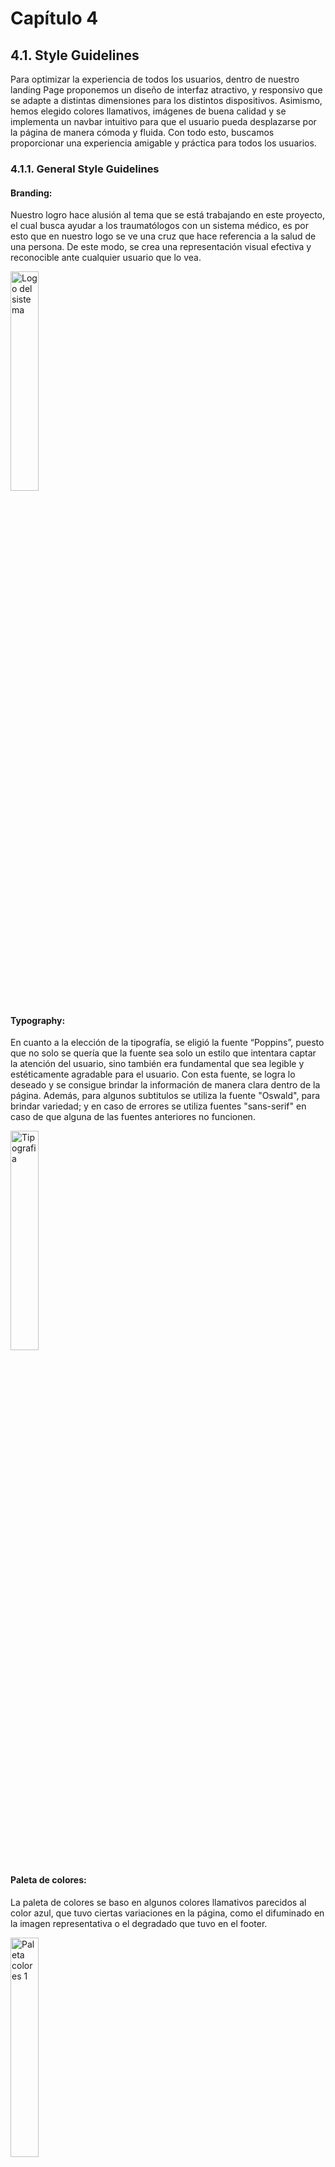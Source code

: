 # Capítulo 4
## 4.1. Style Guidelines
<p>Para optimizar la experiencia de todos los usuarios, dentro de nuestro landing Page proponemos un diseño de interfaz atractivo, y responsivo que se adapte a distintas dimensiones para los distintos dispositivos. Asimismo, hemos elegido colores llamativos, imágenes de buena calidad y se implementa un navbar intuitivo para que el usuario pueda desplazarse por la página de manera cómoda y fluida. Con todo esto, buscamos proporcionar una experiencia amigable y práctica para todos los usuarios.
</p>	

### 4.1.1. General Style Guidelines

<h4><strong>Branding:</strong><br></h4>
<p>
Nuestro logro hace alusión al tema que se está trabajando en este proyecto, el cual busca ayudar a los traumatólogos con un sistema médico, es por esto que en nuestro logo se ve una cruz que hace referencia a la salud de una persona. De este modo, se crea una representación visual efectiva y reconocible ante cualquier usuario que lo vea. 
</p>
<img src="images/" alt="Logo del sistema" width="30%">

<h4><strong>Typography:</strong><br></h4>
<p>
En cuanto a la elección de la tipografía, se eligió la fuente “Poppins”, puesto que no solo se quería que la fuente sea solo un estilo que intentara captar la atención del usuario, sino también era fundamental que sea legible y estéticamente agradable para el usuario. Con esta fuente, se logra lo deseado y se consigue brindar la información de manera clara dentro de la página. Además, para algunos subtitulos se utiliza la fuente "Oswald", para brindar variedad; y en caso de errores se utiliza fuentes "sans-serif" en caso de que alguna de las fuentes anteriores no funcionen.
</p>
<img src="images/.png" alt="Tipografia" width="30%">

<h4><strong>Paleta de colores:</strong><br></h4>
<p>
La paleta de colores se baso en algunos colores llamativos parecidos al color azul, que tuvo ciertas variaciones en la página, como el difuminado en la imagen representativa o el degradado que tuvo en el footer.
</p>
<img src="images/.png" alt="Paleta colores 1" width="30%">

<h4><strong>Colores neutros:</strong><br></h4>
<p>
El único color neutro que se eligió fue el blanco
</p>
<img src="images/.png" alt="Color neutro" width="30%">


### 4.1.2. Web Style Guidelines

## 4.2. Information Architecture
### 4.2.1. Organization Systems
### 4.2.2. Labeling Systems
### 4.2.3. SEO Tags and Meta Tag
### 4.2.4. Searching Systems
### 4.2.5. Navigation Systems

## 4.3. Landing Page UI Design
### 4.3.1. Landing Page Wireframe

<td><p align="center">
  <img src="../images/wireframe_1_of_landing_page.PNG" alt="wireframes" width="100%"></p></td>
<td><p align="center">
  <img src="../images/wireframe_2_of_landing_page.PNG" alt="wireframes" width="100%"></p></td>
<td><p align="center">
  <img src="../images/wireframe_3_of_landing_page.PNG" alt="wireframes" width="100%"></p></td>
<td><p align="center">
  <img src="../images/wireframe_4_of_landing_page.PNG" alt="wireframes" width="100%"></p></td>  
<td><p align="center">
  <img src="../images/wireframe_5_of_landing_page.PNG" alt="wireframes" width="100%"></p></td>
<td><p align="center">
  <img src="../images/wireframe_6_of_landing_page.PNG" alt="wireframes" width="100%"></p></td>
<td><p align="center">
  <img src="../images/wireframe_7_of_landing_page.PNG" alt="wireframes" width="100%"></p></td>
<td><p align="center">
  <img src="../images/wireframe_8_of_landing_page.PNG" alt="wireframes" width="100%"></p></td>

### 4.3.2. Landing Page Mock-up

<td><p align="center">
  <img src="../images/Landing-page-mockup-1.PNG" alt="wireframes" width="100%"></p></td>
<td><p align="center">
  <img src="../images/Landing-page-mockup-2.PNG" alt="wireframes" width="100%"></p></td>
<td><p align="center">
  <img src="../images/Landing-page-mockup-3.PNG" alt="wireframes" width="100%"></p></td>
<td><p align="center">
  <img src="../images/Landing-page-mockup-4.PNG" alt="wireframes" width="100%"></p></td>
<td><p align="center">
  <img src="../images/Landing-page-mockup-5.PNG" alt="wireframes" width="100%"></p></td>
<td><p align="center">
  <img src="../images/Landing-page-mockup-6.PNG" alt="wireframes" width="100%"></p></td>
<td><p align="center">
  <img src="../images/Landing-page-mockup-7.PNG" alt="wireframes" width="100%"></p></td>
<td><p align="center">
  <img src="../images/Landing-page-mockup-8.PNG" alt="wireframes" width="100%"></p></td>


### 4.4.1. Web Applications Wireframes

Login patient
<td><p align="center">
  <img src="../images/Wireframe-Login-patient.PNG" alt="Web_Applications_Wireframes" width="100%"></p></td> 
Login doctor
<td><p align="center">
  <img src="../images/Wireframe-Login-doctor.PNG" alt="Web_Applications_Wireframes" width="100%"></p></td>
Login consultancy
<td><p align="center">
  <img src="../images/Wireframe-Login-consultancy.PNG" alt="Web_Applications_Wireframes" width="100%"></p></td>
Register patient
<td><p align="center">
  <img src="../images/Wireframe-Register-patient.PNG" alt="Web_Applications_Wireframes" width="100%"></p></td>
Register doctor
<td><p align="center">
  <img src="../images/Wireframe-Register-doctor.PNG" alt="Web_Applications_Wireframes" width="100%"></p></td>
Register consultancy
<td><p align="center">
  <img src="../images/Wireframe-Register-consultancy.PNG" alt="Web_Applications_Wireframes" width="100%"></p></td>
Doctor appointment
<td><p align="center">
  <img src="../images/Wireframe-Doctor-appointment.PNG" alt="Web_Applications_Wireframes" width="100%"></p></td>
Doctor appointment 2
<td><p align="center">
  <img src="../images/Wireframe-Doctor-appointment-2.PNG" alt="Web_Applications_Wireframes" width="100%"></p></td>
  Doctor chat
<td><p align="center">
  <img src="../images/Wireframe-Doctor-chat.PNG" alt="Web_Applications_Wireframes" width="100%"></p></td>
Doctor treatments for pacient
<td><p align="center">
  <img src="../images/Wireframe-Doctor-Treatments-for-pacient.PNG" alt="Web_Applications_Wireframes" width="100%"></p></td>
Doctor request history
<td><p align="center">
  <img src="../images/Wireframe-Doctor-request-history.PNG" alt="Web_Applications_Wireframes" width="100%"></p></td>
Doctor request results
<td><p align="center">
  <img src="../images/Wireframe-Doctor-request-results.PNG" alt="Web_Applications_Wireframes" width="100%"></p></td>

### 4.4.2. Web Applications Wireflow Diagrams

User goal 1: Como desarrollador, quiero desarrollar un sistema de gestión de citas para MedSystem, para que los docotres y pacientes puedan programar y gestionar sus citas de manera eficiente.

<td><p align="center">
  <img src="../images/wireframes-user-goal-1.PNG" alt="Web_Applications_Wireflow_Diagrams" width="100%"></p></td>
<td><p align="center">
  <img src="../images/wireframes-user-goal-1_2.PNG" alt="Web_Applications_Wireflow_Diagrams" width="100%"></p></td>

User goal 2: Como médico traumatológico, quiero poder comunicarme de manera segura con mis pacientes a través de la plataforma MedSystem, para poder proporcionar orientación, responder preguntas y mantener una línea abierta de comunicación durante todo el proceso de tratamiento.

<td><p align="center">
  <img src="../images/wireframes-user-goal-2.PNG" alt="Web_Applications_Wireflow_Diagrams" width="100%"></p></td>

User goal 3: Como médico traumatológico, quiero tener acceso a informes y análisis de datos sobre el progreso y la efectividad de los tratamientos de mis pacientes a lo largo del tiempo, para poder evaluar la eficacia de diferentes enfoques de tratamiento y mejorar continuamente mis prácticas médicas.

<td><p align="center">
  <img src="../images/wireframes-user-goal-3.PNG" alt="Web_Applications_Wireflow_Diagrams" width="100%"></p></td>

User goal 4: Como desarrollador, quiero incorporar una función de seguimiento de historias clínicas en MedSystem, para que los doctores puedan acceder fácilmente al historial médico de cada paciente, y puedan realizar un seguimiento preciso de su tratamiento.

<td><p align="center">
  <img src="../images/wireframes-user-goal-4.PNG" alt="Web_Applications_Wireflow_Diagrams" width="100%"></p></td>

User goal 5: Como técnico de laboratorio, quiero un sistema que registre automáticamente los resultados de los análisis y los comunique al médico a través de la aplicación para agilizar la entrega de información y mejorar la atención al paciente.

<td><p align="center">
  <img src="../images/wireframes-user-goal-5.PNG" alt="Web_Applications_Wireflow_Diagrams" width="100%"></p></td>

### 4.4.2. Web Applications Mock-ups

Login patient
<td><p align="center">
  <img src="../images/Mockup-Login-patient.PNG" alt="Web_Applications_Mock-ups" width="100%"></p></td> 
Login doctor
<td><p align="center">
  <img src="../images/Mockup-Login-doctor.PNG" alt="Web_Applications_Mock-ups" width="100%"></p></td>
Login consultancy
<td><p align="center">
  <img src="../images/Mockup-Login-consultancy.PNG" alt="Web_Applications_Mock-ups" width="100%"></p></td>
Register patient
<td><p align="center">
  <img src="../images/Mockup-Register-patient.PNG" alt="Web_Applications_Mock-ups" width="100%"></p></td>
Register doctor
<td><p align="center">
  <img src="../images/Mockup-Register-doctor.PNG" alt="Web_Applications_Mock-ups" width="100%"></p></td>
Register consultancy
<td><p align="center">
  <img src="../images/Mockup-Register-consultancy.PNG" alt="Web_Applications_Mock-ups" width="100%"></p></td>
Doctor appointment
<td><p align="center">
  <img src="../images/Mockup-Doctor-appointment.PNG" alt="Web_Applications_Mock-ups" width="100%"></p></td>
Doctor appointment 2
<td><p align="center">
  <img src="../images/Mockup-Doctor-appointment-2.PNG" alt="Web_Applications_Mock-ups" width="100%"></p></td>
  Doctor chat
<td><p align="center">
  <img src="../images/Mockup-Doctor-chat.PNG" alt="Web_Applications_Mock-ups" width="100%"></p></td>
Doctor treatments for pacient
<td><p align="center">
  <img src="../images/Mockup-Doctor-Treatments-for-pacient.PNG" alt="Web_Applications_Mock-ups" width="100%"></p></td>
Doctor request history
<td><p align="center">
  <img src="../images/Mockup-Doctor-request-history.PNG" alt="Web_Applications_Mock-ups" width="100%"></p></td>
Doctor request results
<td><p align="center">
  <img src="../images/Mockup-Doctor-request-results.PNG" alt="Web_Applications_Mock-ups" width="100%"></p></td>

### 4.4.3. Web Applications User Flow Diagrams

User goal 1: Como desarrollador, quiero desarrollar un sistema de gestión de citas para MedSystem, para que los docotres y pacientes puedan programar y gestionar sus citas de manera eficiente.

<td><p align="center">
  <img src="../images/mockup-user-goal-1.PNG" alt="Web_Applications_User_Flow_Diagrams" width="100%"></p></td>
<td><p align="center">
  <img src="../images/mockup-user-goal-1_2.PNG" alt="Web_Applications_User_Flow_Diagrams" width="100%"></p></td>

User goal 2: Como médico traumatológico, quiero poder comunicarme de manera segura con mis pacientes a través de la plataforma MedSystem, para poder proporcionar orientación, responder preguntas y mantener una línea abierta de comunicación durante todo el proceso de tratamiento.

<td><p align="center">
  <img src="../images/mockup-user-goal-2.PNG" alt="Web_Applications_User_Flow_Diagrams" width="100%"></p></td>

User goal 3: Como médico traumatológico, quiero tener acceso a informes y análisis de datos sobre el progreso y la efectividad de los tratamientos de mis pacientes a lo largo del tiempo, para poder evaluar la eficacia de diferentes enfoques de tratamiento y mejorar continuamente mis prácticas médicas.

<td><p align="center">
  <img src="../images/mockup-user-goal-3.PNG" alt="Web_Applications_User_Flow_Diagrams" width="100%"></p></td>

User goal 4: Como desarrollador, quiero incorporar una función de seguimiento de historias clínicas en MedSystem, para que los doctores puedan acceder fácilmente al historial médico de cada paciente, y puedan realizar un seguimiento preciso de su tratamiento.

<td><p align="center">
  <img src="../images/mockup-user-goal-4.PNG" alt="Web_Applications_User_Flow_Diagrams" width="100%"></p></td>

User goal 5: Como técnico de laboratorio, quiero un sistema que registre automáticamente los resultados de los análisis y los comunique al médico a través de la aplicación para agilizar la entrega de información y mejorar la atención al paciente.

<td><p align="center">
  <img src="../images/mockup-user-goal-5.PNG" alt="Web_Applications_User_Flow_Diagrams" width="100%"></p></td>

## 4.5. Web Applications Prototyping

## 4.6. Domain-Driven Software Architecture
### 4.6.1. Software Architecture Context Diagram
### 4.6.2. Software Architecture Container Diagrams
### 4.6.3. Software Architecture Components Diagrams

## 4.7. Software Object-Oriented Design
### 4.7.1. Class Diagrams
### 4.7.2. Class Dictionary

## 4.8. Database Design
### 4.8.1. Database Diagram
<img src="../images/database_model.png" alt="database image" width="100%">
